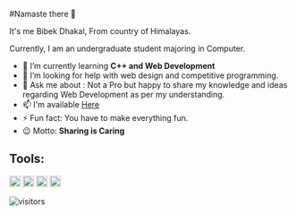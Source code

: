 #Namaste there 👋

It's me Bibek Dhakal,
From country of Himalayas.

Currently, I am an undergraduate student majoring in Computer.<br>

  - 🌱 I’m currently learning **C++ and Web Development**
  - 🤔 I’m looking for help with web design and competitive programming.
  - 💬 Ask me about : Not a Pro but happy to share my knowledge and ideas regarding Web Development as per my understanding. 
  - 📫 I'm available [Here](https://twitter.com/bibekdhkl)
  - ⚡ Fun fact: You have to make everything fun.
  - 😉 Motto: **Sharing is Caring**
  
 ## Tools:
  <code><img height="20" title="C-Programming" src="https://ludu-assets.s3.amazonaws.com/course-icons/26/urA5bRhIewsQ2LgxuCu2"></code>
  <code><img height="20" title="HTML" src="https://upload.wikimedia.org/wikipedia/commons/thumb/6/61/HTML5_logo_and_wordmark.svg/1200px-HTML5_logo_and_wordmark.svg.png"></code>
  <code><img height="20" title="CSS" src="https://upload.wikimedia.org/wikipedia/commons/d/d5/CSS3_logo_and_wordmark.svg"></code>
  <code><img height="20" title="C++" src="https://upload.wikimedia.org/wikipedia/commons/1/18/ISO_C%2B%2B_Logo.svg"></code>
  
  ![visitors](https://visitor-badge.laobi.icu/badge?page_id=bibekdhkl.bibekdhkl)
 
<!--
**Bibekdhkl/bibekdhkl** is a ✨ _special_ ✨ repository because its `README.md` (this file) appears on your GitHub profile.

Here are some ideas to get you started:

- 🔭 I’m currently working on ...
-currently learning ... 🌱 I’m 
- 👯 I’m looking to collaborate on ...
- 🤔 I’m looking for help with ...
- 💬 Ask me about ...
- 📫 How to reach me: ...
- 😄 Pronouns: ...
- ⚡ Fun fact: ...
-->
